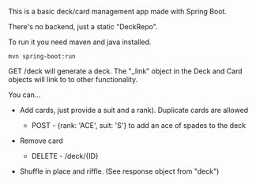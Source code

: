 This is a basic deck/card management app made with Spring Boot.

There's no backend, just a static "DeckRepo".

To run it you need maven and java installed.

`mvn spring-boot:run`

GET /deck will generate a deck. The "_link" object in the Deck and Card objects
will link to to other functionality.

You can...

* Add cards, just provide a suit and a rank). Duplicate cards are allowed
   * POST - {rank: 'ACE', suit: 'S'} to add an ace of spades to the deck

* Remove card
  * DELETE - /deck/{ID}

* Shuffle in place and riffle. (See response object from "deck")

